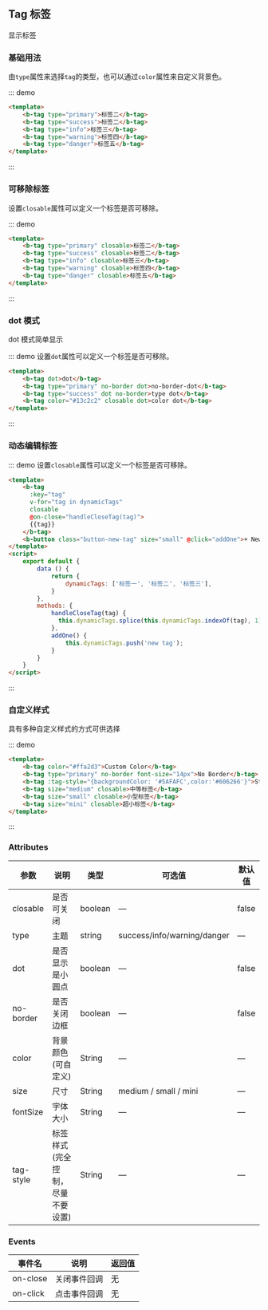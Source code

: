 ## Tag 标签

<template>
    <div class="global-anchor">
      <b-anchor :scroll-offset="100">
        <b-anchor-link href="#ji-chu-yong-fa" title="基础用法"></b-anchor-link>
        <b-anchor-link href="#ke-yi-chu-biao-qian" title="可移除标签"></b-anchor-link>
        <b-anchor-link href="#dot-mo-shi" title="dot 模式"></b-anchor-link>
        <b-anchor-link href="#zi-ding-yi-yang-shi" title="自定义样式"></b-anchor-link>
        <b-anchor-link href="#attributes" title="Attributes"></b-anchor-link>
        <b-anchor-link href="#events" title="Events"></b-anchor-link>
      </b-anchor>
    </div>
</template>

显示标签

### 基础用法

由`type`属性来选择`tag`的类型，也可以通过`color`属性来自定义背景色。

::: demo 
```html
<template>
    <b-tag type="primary">标签二</b-tag>
    <b-tag type="success">标签二</b-tag>
    <b-tag type="info">标签三</b-tag>
    <b-tag type="warning">标签四</b-tag>
    <b-tag type="danger">标签五</b-tag>
</template>
```
:::

### 可移除标签

 设置`closable`属性可以定义一个标签是否可移除。

::: demo
```html
<template>
    <b-tag type="primary" closable>标签二</b-tag>
    <b-tag type="success" closable>标签二</b-tag>
    <b-tag type="info" closable>标签三</b-tag>
    <b-tag type="warning" closable>标签四</b-tag>
    <b-tag type="danger" closable>标签五</b-tag>
</template>
```
:::

### dot 模式

dot 模式简单显示

::: demo 设置`dot`属性可以定义一个标签是否可移除。
```html
<template>
    <b-tag dot>dot</b-tag>
    <b-tag type="primary" no-border dot>no-border-dot</b-tag>
    <b-tag type="success" dot no-border>type dot</b-tag>
    <b-tag color="#13c2c2" closable dot>color dot</b-tag>
</template>
```
:::

### 动态编辑标签

::: demo 设置`closable`属性可以定义一个标签是否可移除。
```html
<template>
    <b-tag
      :key="tag"
      v-for="tag in dynamicTags"
      closable
      @on-close="handleCloseTag(tag)">
      {{tag}}
    </b-tag>
    <b-button class="button-new-tag" size="small" @click="addOne">+ New Tag</b-button>
</template>
<script>
    export default {
        data () {
            return {
                dynamicTags: ['标签一', '标签二', '标签三'],
            }
        },
        methods: {
            handleCloseTag(tag) {
              this.dynamicTags.splice(this.dynamicTags.indexOf(tag), 1)
            },
            addOne() {
                this.dynamicTags.push('new tag');
            }
        }
    }
</script>
```
:::

### 自定义样式

具有多种自定义样式的方式可供选择

::: demo 
```html
<template>
    <b-tag color="#ffa2d3">Custom Color</b-tag>
    <b-tag type="primary" no-border font-size="14px">No Border</b-tag>
    <b-tag :tag-style="{backgroundColor: '#5AFAFC',color:'#606266'}">Style</b-tag>
    <b-tag size="medium" closable>中等标签</b-tag>
    <b-tag size="small" closable>小型标签</b-tag>
    <b-tag size="mini" closable>超小标签</b-tag>
</template>
```
:::

### Attributes

| 参数      | 说明    | 类型      | 可选值       | 默认值   |
|---------- |-------- |---------- |-------------  |-------- |
| closable     | 是否可关闭   | boolean  |   —            |    false    |
| type     | 主题   | string  |   success/info/warning/danger     |    —         |
| dot     |  是否显示是小圆点   | boolean  |   —         |    false       |
| no-border     |  是否关闭边框   | boolean  |   —         |    false       |
| color    |  背景颜色(可自定义)   | String  |   —         |    —          |
| size    |  尺寸   | String  |   medium / small / mini       |    —          |
| fontSize    |  字体大小   | String  |    —      |    —          |
| tag-style    |  标签样式(完全控制，尽量不要设置)   | String  |    —      |    —          |

### Events

| 事件名      | 说明    | 返回值      |
|---------- |-------- |---------- |
| on-close    | 关闭事件回调   | 无  |
| on-click    | 点击事件回调   | 无  |
